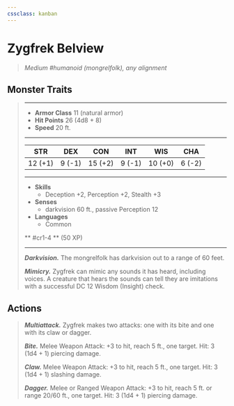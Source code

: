 ```yaml
---
cssclass: kanban
---
```


# Zygfrek Belview
>*Medium #humanoid (mongrelfolk), any alignment*
## Monster Traits
>___
>- **Armor Class** 11 (natural armor)
>- **Hit Points** 26 (4d8 + 8)
>- **Speed** 20 ft.
>___
>|STR|DEX|CON|INT|WIS|CHA|
>|:---:|:---:|:---:|:---:|:---:|:---:|
>|12 (+1)|9 (-1)|15 (+2)|9 (-1)|10 (+0)|6 (-2)|
>___
>- **Skills**
>	 - Deception +2, Perception +2, Stealth +3
>- **Senses**
>	 - darkvision 60 ft., passive Perception 12
>- **Languages**
>	 - Common
>
> ** #cr1-4 ** (50 XP)
>___
>***Darkvision.*** The mongrelfolk has darkvision out to a range of 60 feet.  
>
>***Mimicry.*** Zygfrek can mimic any sounds it has heard, including voices. A creature that hears the sounds can tell they are imitations with a successful DC 12 Wisdom (Insight) check.  
>
## Actions
>***Multiattack.*** Zygfrek makes two attacks: one with its bite and one with its claw or dagger.  
>
>***Bite.*** Melee Weapon Attack: +3 to hit, reach 5 ft., one target. Hit: 3 (1d4 + 1) piercing damage.  
>
>***Claw.*** Melee Weapon Attack: +3 to hit, reach 5 ft., one target. Hit: 3 (1d4 + 1) slashing damage.  
>
>***Dagger.*** Melee  or Ranged Weapon Attack: +3 to hit, reach 5 ft. or range 20/60 ft., one target. Hit: 3 (1d4 + 1) piercing damage.